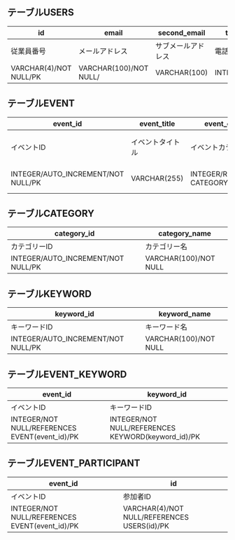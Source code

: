 ## テーブルUSERS
| id | email | second_email | tel | password | l_name | f_name | l_name_furi | f_name_furi | birthday |
| ---- | ---- | ---- | ---- | ---- | ---- | ---- | ---- | ---- | ---- |
| 従業員番号 | メールアドレス | サブメールアドレス | 電話番号 | パスワード | 姓 | 名 | 姓のフリガナ | 名のフリガナ | 生年月日 |
| VARCHAR(4)/NOT NULL/PK | VARCHAR(100)/NOT NULL/ | VARCHAR(100) | INTEGER | VARCHAR(20)/NOT NULL/ | VARCHAR(20)/NOT NULL/ | VARCHAR(20)/NOT NULL/ | VARCHAR(20)/NOT NULL/ | VARCHAR(20)/NOT NULL/ | DATE |

## テーブルEVENT
| event_id | event_title | event_category | event_datetime | deadline | location | max | current | creator | description | content | image |
| ---- | ---- | ---- | ---- | ---- | ---- | ---- | ---- | ---- | ---- | ---- | ---- |
| イベントID | イベントタイトル | イベントカテゴリ | イベント日時 | 申し込み締め切り日 | 場所 | 最大人数 | 現在人数 | 作成者id | 概要 | 内容 | 画像URL |
| INTEGER/AUTO_INCREMENT/NOT NULL/PK | VARCHAR(255) | INTEGER/REFERENCES CATEGORY(category_id) | DATETIME | DATETIME | VARCHAR(255) | INTEGER | INTEGER/DEFAULT 0 | VARCHAR(4)/NOT NULL/REFERENCES USERS(id) | VARCHAR(500) | VARCHAR(500) | VARCHAR(500) |

## テーブルCATEGORY
| category_id | category_name |
| ---- | ---- |
| カテゴリーID | カテゴリー名 |
| INTEGER/AUTO_INCREMENT/NOT NULL/PK | VARCHAR(100)/NOT NULL |

## テーブルKEYWORD
| keyword_id | keyword_name |
| ---- | ---- |
| キーワードID | キーワード名 |
| INTEGER/AUTO_INCREMENT/NOT NULL/PK | VARCHAR(100)/NOT NULL |

## テーブルEVENT_KEYWORD
| event_id | keyword_id |
| ---- | ---- |
| イベントID | キーワードID |
| INTEGER/NOT NULL/REFERENCES EVENT(event_id)/PK | INTEGER/NOT NULL/REFERENCES KEYWORD(keyword_id)/PK |

## テーブルEVENT_PARTICIPANT
| event_id | id |
| ---- | ---- |
| イベントID | 参加者ID |
| INTEGER/NOT NULL/REFERENCES EVENT(event_id)/PK | VARCHAR(4)/NOT NULL/REFERENCES USERS(id)/PK |
